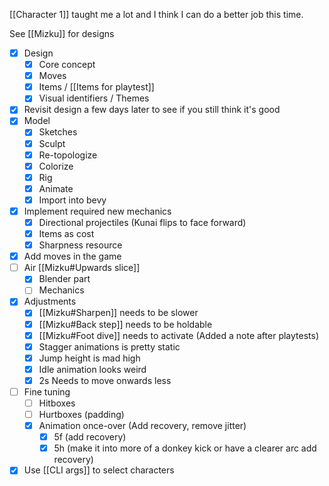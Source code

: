 [[Character 1]] taught me a lot and I think I can do a better job this time.

See [[Mizku]] for designs

- [x] Design
	- [x] Core concept
	- [x] Moves
	- [x] Items / [[Items for playtest]]
	- [x] Visual identifiers / Themes
- [x] Revisit design a few days later to see if you still think it's good
- [x] Model
	- [x] Sketches
	- [x] Sculpt
	- [x] Re-topologize
	- [x] Colorize
	- [x] Rig
	- [x] Animate
	- [x] Import into bevy
- [x] Implement required new mechanics
	- [x] Directional projectiles (Kunai flips to face forward)
	- [x] Items as cost
	- [x] Sharpness resource
- [x] Add moves in the game
- [ ] Air [[Mizku#Upwards slice]]
	- [x] Blender part
	- [ ] Mechanics
- [x] Adjustments
	- [x] [[Mizku#Sharpen]] needs to be slower
	- [x] [[Mizku#Back step]] needs to be holdable
	- [x] [[Mizku#Foot dive]] needs to activate (Added a note after playtests)
	- [x] Stagger animations is pretty static
	- [x] Jump height is mad high
	- [x] Idle animation looks weird
	- [x] 2s Needs to move onwards less
- [ ] Fine tuning
	- [ ] Hitboxes
	- [ ] Hurtboxes (padding)
	- [x] Animation once-over (Add recovery, remove jitter)
		- [x] 5f (add recovery)
		- [x] 5h (make it into more of a donkey kick or have a clearer arc add recovery)
- [x] Use [[CLI args]] to select characters
